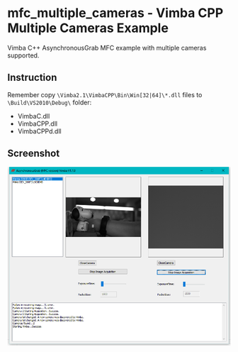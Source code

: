 # mfc_multiple_cameras - Vimba CPP Multiple Cameras Example
Vimba C++ AsynchronousGrab MFC example with multiple cameras supported.

## Instruction
Remember copy `\Vimba2.1\VimbaCPP\Bin\Win[32|64]\*.dll` files to `\Build\VS2010\Debug\` folder:  
* VimbaC.dll  
* VimbaCPP.dll  
* VimbaCPPd.dll



## Screenshot
![](screenshot.png)
